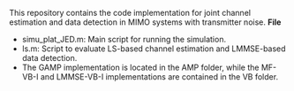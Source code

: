 This repository contains the code implementation for joint channel estimation and data detection in MIMO systems with transmitter noise.
**File**
- simu_plat_JED.m: Main script for running the simulation.
- ls.m: Script to evaluate LS-based channel estimation and LMMSE-based data detection.
- The GAMP implementation is located in the AMP folder, while the MF-VB-I and LMMSE-VB-I implementations are contained in the VB folder.
